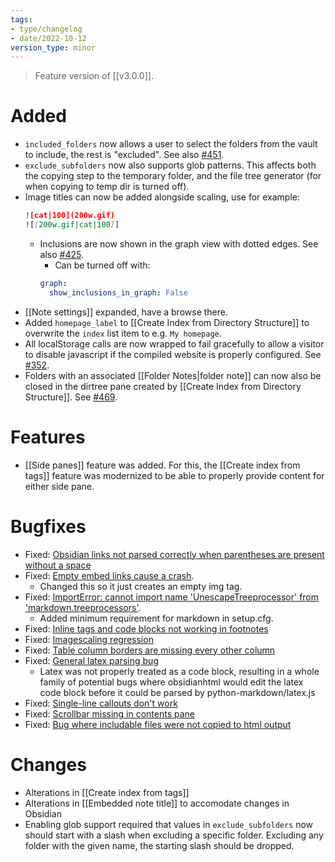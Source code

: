 ```yaml
---
tags:
- type/changelog
- date/2022-10-12
version_type: minor
---
```


> Feature version of [[v3.0.0]]. 

# Added
- `included_folders` now allows a user to select the folders from the vault to include, the rest is "excluded". See also [#451](https://github.com/obsidian-html/obsidian-html/issues/451).
- `exclude_subfolders`  now also supports glob patterns. This affects both the copying step to the temporary folder, and the file tree generator (for when copying to temp dir is turned off).
- Image titles can now be added alongside scaling, use for example:
  ``` md
  ![cat|100](200w.gif)
  ![[200w.gif|cat|100]]
  ```
  - Inclusions are now shown in the graph view with dotted edges. See also [#425](https://github.com/obsidian-html/obsidian-html/issues/425).
	  - Can be turned off with:
	  ``` yaml
      graph:
        show_inclusions_in_graph: False
	  ```
- [[Note settings]] expanded, have a browse there.
- Added `homepage_label` to [[Create Index from Directory Structure]] to overwrite the `index` list item to e.g. `My homepage`.
- All localStorage calls are now wrapped to fail gracefully to allow a visitor to disable javascript if the compiled website is properly configured. See [#352](https://github.com/obsidian-html/obsidian-html/issues/352).
- Folders with an associated [[Folder Notes|folder note]] can now also be closed in the dirtree pane created by [[Create Index from Directory Structure]]. See [#469](https://github.com/obsidian-html/obsidian-html/issues/469).

# Features
- [[Side panes]] feature was added. For this, the [[Create index from tags]] feature was modernized to be able to properly provide content for either side pane.


# Bugfixes
- Fixed: [Obsidian links not parsed correctly when parentheses are present without a space](https://github.com/obsidian-html/obsidian-html/issues/532)
- Fixed: [Empty embed links cause a crash](https://github.com/obsidian-html/obsidian-html/issues/536). 
	- Changed this so it just creates an empty img tag.
- Fixed: [ImportError: cannot import name 'UnescapeTreeprocessor' from 'markdown.treeprocessors'](https://github.com/obsidian-html/obsidian-html/issues/474). 
	- Added minimum requirement for markdown in setup.cfg.
- Fixed: [Inline tags and code blocks not working in footnotes](https://github.com/obsidian-html/obsidian-html/issues/512)
- Fixed: [Imagescaling regression](https://github.com/obsidian-html/obsidian-html/issues/515)
- Fixed: [Table column borders are missing every other column](https://github.com/obsidian-html/obsidian-html/issues/511)
- Fixed: [General latex parsing bug](https://github.com/obsidian-html/obsidian-html/issues/521)
	- Latex was not properly treated as a code block, resulting in a whole family of potential bugs where obsidianhtml would edit the latex code block before it could be parsed by python-markdown/latex.js
- Fixed: [Single-line callouts don't work](https://github.com/obsidian-html/obsidian-html/issues/488)
- Fixed: [Scrollbar missing in contents pane](https://github.com/obsidian-html/obsidian-html/issues/496)
- Fixed: [Bug where includable files were not copied to html output](https://github.com/obsidian-html/obsidian-html/issues/465)

# Changes
- Alterations in [[Create index from tags]]
- Alterations in [[Embedded note title]] to accomodate changes in Obsidian
- Enabling glob support required that values in `exclude_subfolders`  now should start with a slash when excluding a specific folder. Excluding any folder with the given name, the starting slash should be dropped.


